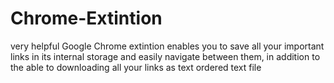# Chrome-Extintion
very helpful Google Chrome extintion enables you to save all your important links in its internal storage and easily navigate between them, in addition to the able to downloading all your links as text ordered text file
